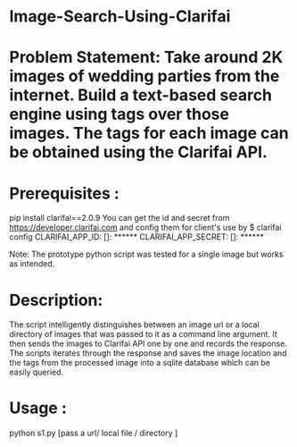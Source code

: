 # Image-Search-Using-Clarifai

# Problem Statement: Take around 2K images of wedding parties from the internet. Build a text-based search engine using tags over those images. The tags for each image can be obtained using the Clarifai API.
# Prerequisites :
pip install clarifai==2.0.9
You can get the id and secret from https://developer.clarifai.com and config them for client's use by
$ clarifai config
CLARIFAI_APP_ID: []: ******
CLARIFAI_APP_SECRET: []: ******

Note: The prototype python script was tested for a single image but works as intended.

# Description:
The script intelligently distinguishes between an image url or a local directory of images that was passed to it as a command line argument. It then sends the images to Clarifai API one by one and records the response. The scripts iterates through the response and saves the image location and the tags from the processed image into a sqlite database which can be easily queried.
# Usage : 
python s1.py [pass a url/ local file / directory ]
